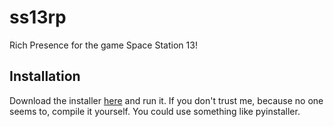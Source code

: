 # ss13rp
Rich Presence for the game Space Station 13!

## Installation

Download the installer [here](https://github.com/qwertyquerty/ss13rp/raw/master/dist/install.exe) and run it. If you don't trust me, because no one seems to, compile it yourself. You could use something like pyinstaller.
